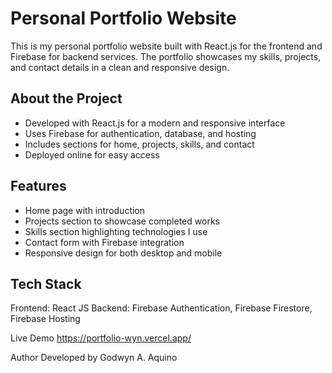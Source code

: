 # Personal Portfolio Website

This is my personal portfolio website built with React.js for the frontend and Firebase for backend services. The portfolio showcases my skills, projects, and contact details in a clean and responsive design.

## About the Project
- Developed with React.js for a modern and responsive interface  
- Uses Firebase for authentication, database, and hosting  
- Includes sections for home, projects, skills, and contact  
- Deployed online for easy access  

## Features
- Home page with introduction  
- Projects section to showcase completed works  
- Skills section highlighting technologies I use  
- Contact form with Firebase integration  
- Responsive design for both desktop and mobile  

## Tech Stack
Frontend: React JS
Backend: Firebase Authentication, Firebase Firestore, Firebase Hosting  

Live Demo
https://portfolio-wyn.vercel.app/

Author
Developed by Godwyn A. Aquino
